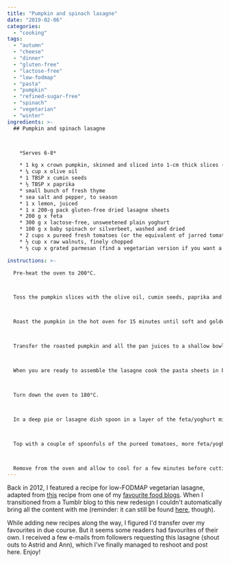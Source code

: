 ```yaml
---
title: "Pumpkin and spinach lasagne"
date: "2019-02-06"
categories: 
  - "cooking"
tags: 
  - "autumn"
  - "cheese"
  - "dinner"
  - "gluten-free"
  - "lactose-free"
  - "low-fodmap"
  - "pasta"
  - "pumpkin"
  - "refined-sugar-free"
  - "spinach"
  - "vegetarian"
  - "winter"
ingredients: >-
  ## Pumpkin and spinach lasagne



    *Serves 6-8*

    * 1 kg x crown pumpkin, skinned and sliced into 1-cm thick slices (note: butternut pumpkin is only allowed in minimal amounts, so choose crown instead. You could also substitute the pumpkin for eggplant)
    * ¼ cup x olive oil
    * 1 TBSP x cumin seeds
    * ½ TBSP x paprika
    * small bunch of fresh thyme
    * sea salt and pepper, to season
    * 1 x lemon, juiced
    * 1 x 200-g pack gluten-free dried lasagne sheets
    * 200 g x feta
    * 300 g x lactose-free, unsweetened plain yoghurt
    * 100 g x baby spinach or silverbeet, washed and dried
    * 2 cups x pureed fresh tomatoes (or the equivalent of jarred tomatoes)
    * ½ cup x raw walnuts, finely chopped
    * ½ cup x grated parmesan (find a vegetarian version if you want a completely veggie meal)

instructions: >-

  Pre-heat the oven to 200°C.



  Toss the pumpkin slices with the olive oil, cumin seeds, paprika and thyme until the pumpkin is well coated. Season with ground sea salt and fresh cracked pepper and transfer to a large roasting tray.



  Roast the pumpkin in the hot oven for 15 minutes until soft and golden.



  Transfer the roasted pumpkin and all the pan juices to a shallow bowl and drizzle over the lemon juice. Place in the fridge to marinate for at least 30 minutes.



  When you are ready to assemble the lasagne cook the pasta sheets in batches in plenty or rapidly boiling water until al-dente (tender) but not overcooked. Crumble the feta into the yoghurt and combine.



  Turn down the oven to 180°C.



  In a deep pie or lasagne dish spoon in a layer of the feta/yoghurt mix, top with a layer of baby spinach/silverbeet and then a layer of the roasted pumpkin. Top with cooked lasagne sheets.



  Top with a couple of spoonfuls of the pureed tomatoes, more feta/yoghurt, baby spinach/silverbeet and pumpkin. Top with another layer of cooked pasta and repeat. Finish by sprinkling the walnuts and parmesan on top, and place in the oven to cook for 35-40 minutes until bubbling and golden on top.



  Remove from the oven and allow to cool for a few minutes before cutting into wedges. Serve accompanied with a crisp salad or a side of low-FODMAP vegetables if you prefer.
---
```

Back in 2012, I featured a recipe for low-FODMAP vegetarian lasagne, adapted from [this](http://veggienumnum.com/2011/07/15/pumpkin-spinach-lasagna/) recipe from one of my [favourite food blogs](http://veggienumnum.com/). When I transitioned from a Tumblr blog to this new redesign I couldn't automatically bring all the content with me (reminder: it can still be found [here](http://cookingwithnothing.tumblr.com/), though).

While adding new recipes along the way, I figured I'd transfer over my favourites in due course. But it seems some readers had favourites of their own. I received a few e-mails from followers requesting this lasagne (shout outs to Astrid and Ann), which I've finally managed to reshoot and post here. Enjoy!
